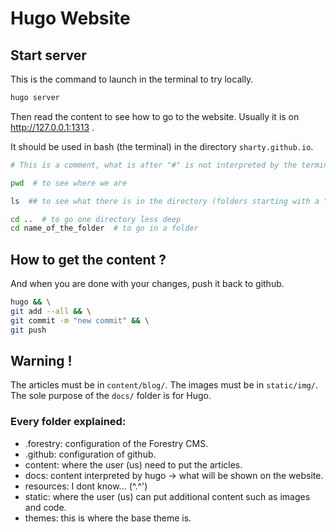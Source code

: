 # Hugo Website

## Start server

This is the command to launch in the terminal to try locally.
```bash
hugo server
```
Then read the content to see how to go to the website. Usually it is on http://127.0.0.1:1313 .

It should be used in bash (the terminal) in the directory `sharty.github.io`.
```bash
# This is a comment, what is after "#" is not interpreted by the terminal

pwd  # to see where we are

ls  ## to see what there is in the directory (folders starting with a "." are invisible)

cd ..  # to go one directory less deep
cd name_of_the_folder  # to go in a folder
```


## How to get the content ?

And when you are done with your changes, push it back to github.
```bash
hugo && \
git add --all && \
git commit -m "new commit" && \
git push
```


## Warning !

The articles must be in `content/blog/`.
The images must be in `static/img/`.
The sole purpose of the `docs/` folder is for Hugo.

### Every folder explained:

 - .forestry: configuration of the Forestry CMS.
 - .github: configuration of github.
 - content: where the user (us) need to put the articles.
 - docs: content interpreted by hugo -> what will be shown on the website.
 - resources: I dont know... (^.^')
 - static: where the user (us) can put additional content such as images and code.
 - themes: this is where the base theme is.
